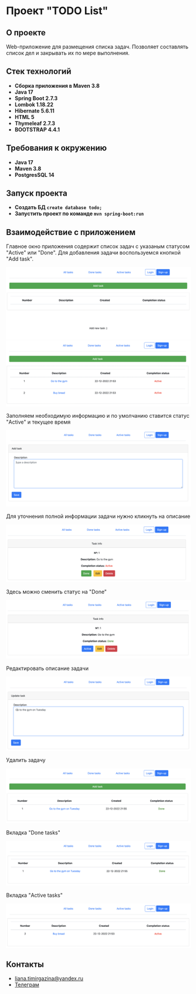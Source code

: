 # Проект "TODO List"

## О проекте

Web-приложение для размещения списка задач. Позволяет составлять список дел и закрывать их по мере выполнения.

## Стек технологий

- **Сборка приложения в Maven 3.8**
- **Java 17**
- **Spring Boot 2.7.3**
- **Lombok 1.18.22**
- **Hibernate 5.6.11**
- **HTML 5**
- **Thymeleaf 2.7.3**
- **BOOTSTRAP 4.4.1**

## Требования к окружению

 - **Java 17**
 - **Maven 3.8**
 - **PostgresSQL 14**

## Запуск проекта

- **Создать БД ```create database todo;```**
- **Запустить проект по команде ```mvn spring-boot:run```**

## Взаимодействие с приложением

Главное окно приложения содержит список задач с указаным статусом "Active" или "Done".
Для добавления задачи воспользуемся кнопкой "Add task".

![](images/EmptyTasks.png)
![](images/AllTasks.png)

Заполняем необходимую информацию и по умолчанию ставится статус "Active" и текущее время

![](images/Addtask.png)

Для уточнения полной информации задачи нужно кликнуть на описание

![](images/TaskInfo.png)

Здесь можно сменить статус на "Done"

![](images/TaskInfoWithDone.png)

Редактировать описание задачи

![](images/UpdateTask.png)

Удалить задачу

![](images/DeleteTask.png)

Вкладка "Done tasks"

![](images/MenuDoneTasks.png)

Вкладка "Active tasks"

![](images/MenuActiveTasks.png)

## Контакты

- liana.timirgazina@yandex.ru
- <a href="https://t.me/mymomsaysimcool/" target="_blank">Телеграм</a></h1>
   